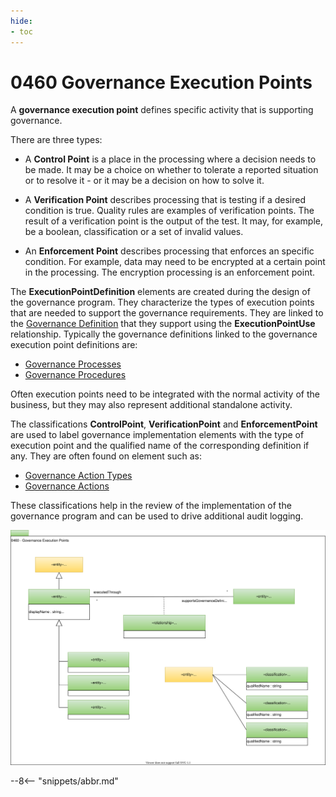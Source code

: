 ```yaml
---
hide:
- toc
---
```


<!-- SPDX-License-Identifier: CC-BY-4.0 -->
<!-- Copyright Contributors to the ODPi Egeria project. -->

# 0460 Governance Execution Points

A **governance execution point** defines specific activity that is supporting governance.

There are three types:

* A **Control Point** is a place in the processing where a decision needs to be made.  It may be
a choice on whether to tolerate a reported situation or
to resolve it - or it may be a decision on how to solve it.

* A **Verification Point** describes processing that is testing if
a desired condition is true.  Quality rules are examples of
verification points.  The result of a verification point is the
output of the test.  It may, for example, be a boolean,
classification or a set of invalid values.

* An **Enforcement Point** describes processing that enforces an specific
condition.  For example, data may need to be encrypted at a certain point in the processing.
The encryption processing is an enforcement point.

The **ExecutionPointDefinition** elements are created during the design of the
governance program.  They characterize the types of execution points that are needed to support the governance
requirements.  They are linked to the [Governance Definition](0401-Governance-Definitions.md)
that they support using the **ExecutionPointUse** relationship.
Typically the governance definitions linked to the governance execution point definitions are:

* [Governance Processes](0430-Technical-Controls.md)
* [Governance Procedures](0440-Organizational-Controls.md)

Often execution points need to be integrated with the normal activity of the
business, but they may also represent additional standalone activity.

The classifications **ControlPoint**, **VerificationPoint** and
**EnforcementPoint** are used to label governance implementation elements
with the type of execution point and the qualified name of the corresponding definition
if any.
They are often found on element such as:

* [Governance Action Types](0462-Governance-Action-Types.md)
* [Governance Actions](0463-Governance-Actions.md)

These classifications help in the review of the implementation of the
governance program and can be used to drive additional audit logging. 

![UML](0460-Governance-Execution-Points.svg)



--8<-- "snippets/abbr.md"